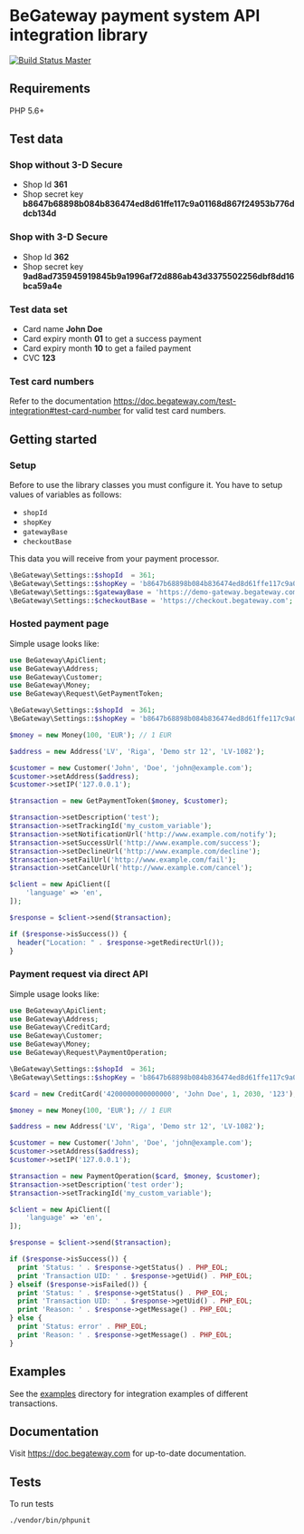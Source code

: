 # BeGateway payment system API integration library

[![Build Status Master](https://travis-ci.org/begateway/begateway-api-php.svg?branch=master)](https://travis-ci.org/begateway/begateway-api-php)

## Requirements

PHP 5.6+

## Test data

### Shop without 3-D Secure

  * Shop Id __361__
  * Shop secret key __b8647b68898b084b836474ed8d61ffe117c9a01168d867f24953b776ddcb134d__

### Shop with 3-D Secure

  * Shop Id __362__
  * Shop secret key __9ad8ad735945919845b9a1996af72d886ab43d3375502256dbf8dd16bca59a4e__

### Test data set

  * Card name __John Doe__
  * Card expiry month __01__ to get a success payment
  * Card expiry month __10__ to get a failed payment
  * CVC __123__

### Test card numbers

Refer to the documentation https://doc.begateway.com/test-integration#test-card-number for valid test card numbers.

## Getting started

### Setup

Before to use the library classes you must configure it.
You have to setup values of variables as follows:

  * `shopId`
  * `shopKey`
  * `gatewayBase`
  * `checkoutBase`

This data you will receive from your payment processor.

```php
\BeGateway\Settings::$shopId  = 361;
\BeGateway\Settings::$shopKey = 'b8647b68898b084b836474ed8d61ffe117c9a01168d867f24953b776ddcb134d';
\BeGateway\Settings::$gatewayBase = 'https://demo-gateway.begateway.com';
\BeGateway\Settings::$checkoutBase = 'https://checkout.begateway.com';
```

### Hosted payment page

Simple usage looks like:

```php
use BeGateway\ApiClient;
use BeGateway\Address;
use BeGateway\Customer;
use BeGateway\Money;
use BeGateway\Request\GetPaymentToken;

\BeGateway\Settings::$shopId  = 361;
\BeGateway\Settings::$shopKey = 'b8647b68898b084b836474ed8d61ffe117c9a01168d867f24953b776ddcb134d';

$money = new Money(100, 'EUR'); // 1 EUR

$address = new Address('LV', 'Riga', 'Demo str 12', 'LV-1082');

$customer = new Customer('John', 'Doe', 'john@example.com');
$customer->setAddress($address);
$customer->setIP('127.0.0.1');

$transaction = new GetPaymentToken($money, $customer);

$transaction->setDescription('test');
$transaction->setTrackingId('my_custom_variable');
$transaction->setNotificationUrl('http://www.example.com/notify');
$transaction->setSuccessUrl('http://www.example.com/success');
$transaction->setDeclineUrl('http://www.example.com/decline');
$transaction->setFailUrl('http://www.example.com/fail');
$transaction->setCancelUrl('http://www.example.com/cancel');

$client = new ApiClient([
    'language' => 'en',
]);

$response = $client->send($transaction);

if ($response->isSuccess()) {
  header("Location: " . $response->getRedirectUrl());
}
```

### Payment request via direct API

Simple usage looks like:

```php
use BeGateway\ApiClient;
use BeGateway\Address;
use BeGateway\CreditCard;
use BeGateway\Customer;
use BeGateway\Money;
use BeGateway\Request\PaymentOperation;

\BeGateway\Settings::$shopId  = 361;
\BeGateway\Settings::$shopKey = 'b8647b68898b084b836474ed8d61ffe117c9a01168d867f24953b776ddcb134d';

$card = new CreditCard('4200000000000000', 'John Doe', 1, 2030, '123');

$money = new Money(100, 'EUR'); // 1 EUR

$address = new Address('LV', 'Riga', 'Demo str 12', 'LV-1082');

$customer = new Customer('John', 'Doe', 'john@example.com');
$customer->setAddress($address);
$customer->setIP('127.0.0.1');

$transaction = new PaymentOperation($card, $money, $customer);
$transaction->setDescription('test order');
$transaction->setTrackingId('my_custom_variable');

$client = new ApiClient([
    'language' => 'en',
]);

$response = $client->send($transaction);

if ($response->isSuccess()) {
  print 'Status: ' . $response->getStatus() . PHP_EOL;
  print 'Transaction UID: ' . $response->getUid() . PHP_EOL;
} elseif ($response->isFailed()) {
  print 'Status: ' . $response->getStatus() . PHP_EOL;
  print 'Transaction UID: ' . $response->getUid() . PHP_EOL;
  print 'Reason: ' . $response->getMessage() . PHP_EOL;
} else {
  print 'Status: error' . PHP_EOL;
  print 'Reason: ' . $response->getMessage() . PHP_EOL;
}
```

## Examples

See the [examples](docs/examples) directory for integration examples of different
transactions.

## Documentation

Visit https://doc.begateway.com for up-to-date documentation.

## Tests

To run tests

```bash
./vendor/bin/phpunit
```
